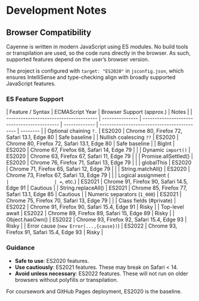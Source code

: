 # Development Notes

## Browser Compatibility

Cayenne is written in modern JavaScript using ES modules. No build tools or transpilation are used, so the code runs directly in the browser. As such, supported features depend on the user’s browser version.

The project is configured with `target: "ES2020"` in `jsconfig.json`, which ensures IntelliSense and type-checking align with broadly supported JavaScript features.

### ES Feature Support

| Feature / Syntax                       | ECMAScript Year | Browser Support (approx.)                   | Notes         |
| -------------------------------------- | --------------- | ------------------------------------------- | ------------- | ------------------------------------------- | -------- |
| Optional chaining `?.`                 | ES2020          | Chrome 80, Firefox 72, Safari 13.1, Edge 80 | Safe baseline |
| Nullish coalescing `??`                | ES2020          | Chrome 80, Firefox 72, Safari 13.1, Edge 80 | Safe baseline |
| BigInt                                 | ES2020          | Chrome 67, Firefox 68, Safari 14, Edge 79   |               |
| Dynamic `import()`                     | ES2020          | Chrome 63, Firefox 67, Safari 11, Edge 79   |               |
| Promise.allSettled()                   | ES2020          | Chrome 76, Firefox 71, Safari 13, Edge 79   |               |
| globalThis                             | ES2020          | Chrome 71, Firefox 65, Safari 12, Edge 79   |               |
| String.matchAll()                      | ES2020          | Chrome 73, Firefox 67, Safari 13, Edge 79   |               |
| Logical assignment (`                  |                 | =`, etc.)                                   | ES2021        | Chrome 91, Firefox 90, Safari 14.5, Edge 91 | Cautious |
| String.replaceAll()                    | ES2021          | Chrome 85, Firefox 77, Safari 13.1, Edge 85 | Cautious      |
| Numeric separators (`1_000`)           | ES2021          | Chrome 75, Firefox 70, Safari 13, Edge 79   |               |
| Class fields (#private)                | ES2022          | Chrome 91, Firefox 90, Safari 15.4, Edge 91 | Risky         |
| Top-level await                        | ES2022          | Chrome 89, Firefox 89, Safari 15, Edge 89   | Risky         |
| Object.hasOwn()                        | ES2022          | Chrome 93, Firefox 92, Safari 15.4, Edge 93 | Risky         |
| Error cause (`new Error(...,{cause})`) | ES2022          | Chrome 93, Firefox 91, Safari 15.4, Edge 93 | Risky         |

### Guidance

- **Safe to use**: ES2020 features.
- **Use cautiously**: ES2021 features. These may break on Safari < 14.
- **Avoid unless necessary**: ES2022 features. These will not run on older browsers without polyfills or transpilation.

For coursework and GitHub Pages deployment, ES2020 is the baseline.
